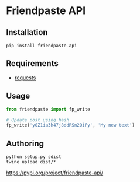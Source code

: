 # Friendpaste API

## Installation
`pip install friendpaste-api`

## Requirements
- [requests](http://docs.python-requests.org/en/master/)

## Usage
```python
from friendpaste import fp_write

# Update post using hash
fp_write('y0Z1ia3h47j8ddRSn2QiPy', 'My new text')
```

## Authoring
```
python setup.py sdist
twine upload dist/*
```

https://pypi.org/project/friendpaste-api/